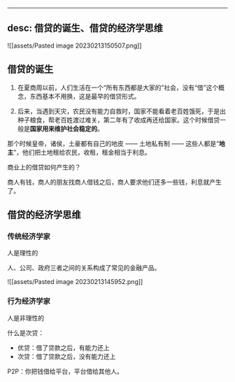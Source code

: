 
---
desc: 借贷的诞生、借贷的经济学思维
---

![[assets/Pasted image 20230213150507.png]]

## 借贷的诞生

1. 在夏商周以前，人们生活在一个“所有东西都是大家的”社会，没有“借”这个概念，东西基本不用换，这是最早的借贷形式。

2. 后来，当遇到天灾，农民没有能力自救时，国家不能看着老百姓饿死，于是出种子粮食，帮老百姓渡过难关，第二年有了收成再还给国家。这个时候借贷一般是**国家用来维护社会稳定的**。

那个时候皇帝，诸侯，土豪都有自己的地皮 —— 土地私有制 —— 这些人都是“**地主**”，他们把土地租给农民，收租，租金相当于利息。

商业上的借贷如何产生的？

商人有钱，商人的朋友找商人借钱之后，商人要求他们还多一些钱，利息就产生了。

## 借贷的经济学思维

### 传统经济学家

人是理性的

人、公司、政府三者之间的关系构成了常见的金融产品。

![[assets/Pasted image 20230213145952.png]]

### 行为经济学家

人是非理性的

什么是次贷：
- 优贷：借了贷款之后，有能力还上
- 次贷：借了贷款之后，没有能力还上

P2P：你把钱借给平台，平台借给其他人。

